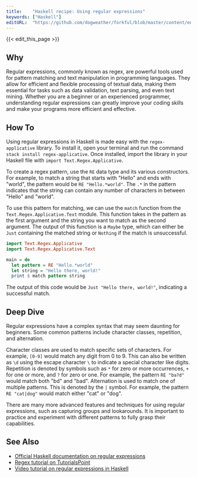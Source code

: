 ```yaml
---
title:    "Haskell recipe: Using regular expressions"
keywords: ["Haskell"]
editURL:  "https://github.com/dogweather/forkful/blob/master/content/en/haskell/using-regular-expressions.md"
---
```


{{< edit_this_page >}}

## Why

Regular expressions, commonly known as regex, are powerful tools used for pattern matching and text manipulation in programming languages. They allow for efficient and flexible processing of textual data, making them essential for tasks such as data validation, text parsing, and even text mining. Whether you are a beginner or an experienced programmer, understanding regular expressions can greatly improve your coding skills and make your programs more efficient and effective.

## How To

Using regular expressions in Haskell is made easy with the `regex-applicative` library. To install it, open your terminal and run the command `stack install regex-applicative`. Once installed, import the library in your Haskell file with `import Text.Regex.Applicative`.

To create a regex pattern, use the `RE` data type and its various constructors. For example, to match a string that starts with "Hello" and ends with "world", the pattern would be `RE "Hello.*world"`. The `.*` in the pattern indicates that the string can contain any number of characters in between "Hello" and "world".

To use this pattern for matching, we can use the `match` function from the `Text.Regex.Applicative.Text` module. This function takes in the pattern as the first argument and the string you want to match as the second argument. The output of this function is a `Maybe` type, which can either be `Just` containing the matched string or `Nothing` if the match is unsuccessful.

```Haskell
import Text.Regex.Applicative
import Text.Regex.Applicative.Text

main = do
  let pattern = RE "Hello.*world"
  let string = "Hello there, world!"
  print $ match pattern string
```

The output of this code would be `Just "Hello there, world!"`, indicating a successful match.

## Deep Dive

Regular expressions have a complex syntax that may seem daunting for beginners. Some common patterns include character classes, repetition, and alternation.

Character classes are used to match specific sets of characters. For example, `[0-9]` would match any digit from 0 to 9. This can also be written as `\d` using the escape character `\` to indicate a special character like digits. 
Repetition is denoted by symbols such as `*` for zero or more occurrences, `+` for one or more, and `?` for zero or one. For example, the pattern `RE "ba?d"` would match both "bd" and "bad". 
Alternation is used to match one of multiple patterns. This is denoted by the `|` symbol. For example, the pattern `RE "cat|dog"` would match either "cat" or "dog".

There are many more advanced features and techniques for using regular expressions, such as capturing groups and lookarounds. It is important to practice and experiment with different patterns to fully grasp their capabilities.

## See Also

- [Official Haskell documentation on regular expressions](https://www.haskell.org/onlinereport/standard-prelude.html#t:Regex)
- [Regex tutorial on TutorialsPoint](https://www.tutorialspoint.com/regex/)
- [Video tutorial on regular expressions in Haskell](https://www.youtube.com/watch?v=z88DjFdgEwk)